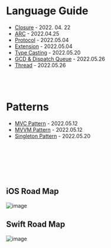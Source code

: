 # Language Guide
  - [Closure](https://github.com/Raccoon97/Swift/blob/main/Closure.md) - 2022. 04. 22
  - [ARC](https://github.com/Raccoon97/Swift/blob/main/ARC.md) - 2022.04.25
  - [Protocol](https://github.com/Raccoon97/Swift/blob/main/Protocol.md) - 2022.05.04
  - [Extension](https://github.com/Raccoon97/Swift/blob/main/Extension.md) - 2022.05.04
  - [Type Casting](https://github.com/Raccoon97/Swift/blob/main/Type%20Casting.md) - 2022.05.20
  - [GCD & Dispatch Queue](https://github.com/Raccoon97/Swift/blob/main/GCD.md) - 2022.05.26
  - [Thread](https://github.com/Raccoon97/Swift/blob/main/Thread.md) - 2022.05.26

<br><br>

# Patterns
  - [MVC Pattern](https://github.com/Raccoon97/Swift/blob/main/MVC%20Pattern.md) - 2022.05.12
  - [MVVM Pattern](https://github.com/Raccoon97/Swift/blob/main/MVVM%20Pattern.md) - 2022.05.12
  - [Singleton Pattern](https://github.com/Raccoon97/Swift/blob/main/Singleton%20Pattern.md) - 2022.05.20

<br><br><br><br><br>

## iOS Road Map
![image](https://raw.githubusercontent.com/godrm/mobile-developer-roadmap/master/Images/iOS_roadmap_v1.0.png)

## Swift Road Map
![image](https://raw.githubusercontent.com/godrm/mobile-developer-roadmap/master/Images/Swift_programming_roadmap_v0.9.png)
